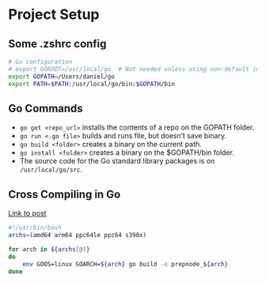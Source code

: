 # Project Setup

## Some .zshrc config

```bash
# Go configuration
# export GOROOT=/usr/local/go  # Not needed unless using non-default install path
export GOPATH=/Users/daniel/go
export PATH=$PATH:/usr/local/go/bin:$GOPATH/bin
```

## Go Commands

- `go get <repo_url>` installs the contents of a repo on the GOPATH folder.
- `go run <.go file>` builds and runs file, but doesn’t save binary.
- `go build <folder>` creates a binary on the current path.
- `go install <folder>` creates a binary on the $GOPATH/bin folder.
- The source code for the Go standard library packages is on `/usr/local/go/src`.

## Cross Compiling in Go

[Link to post](https://opensource.com/article/21/1/go-cross-compiling)

```bash
#!/usr/bin/bash
archs=(amd64 arm64 ppc64le ppc64 s390x)

for arch in ${archs[@]}
do
    env GOOS=linux GOARCH=${arch} go build -o prepnode_${arch}
done
```
